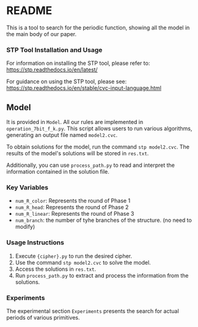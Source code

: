 # README

This is a tool to search for the periodic function, showing all the model in the main body of our paper.

### STP Tool Installation and Usage

For information on installing the STP tool, please refer to: 
https://stp.readthedocs.io/en/latest/

For guidance on using the STP tool, please see: 
https://stp.readthedocs.io/en/stable/cvc-input-language.html

## Model

It is provided in `Model`. All our rules are implemented in `operation_7bit_f_k.py`. This script allows users to run various algorithms, generating an output file named `model2.cvc`.

To obtain solutions for the model, run the command `stp model2.cvc`. The results of the model's solutions will be stored in `res.txt`.

Additionally, you can use `process_path.py` to read and interpret the information contained in the solution file.


### Key Variables

- `num_R_color`: Represents the round of Phase 1
- `num_R_head`: Represents the round of Phase 2
- `num_R_linear`: Represents the round of Phase 3
- `num_branch`: the number of tyhe branches of the structure. (no need to modify)

### Usage Instructions

1. Execute `{cipher}.py` to run the desired cipher.
2. Use the command `stp model2.cvc` to solve the model.
3. Access the solutions in `res.txt`.
4. Run `process_path.py` to extract and process the information from the solutions.

### Experiments

The experimental section `Experiments` presents the search for actual periods of various primitives.

